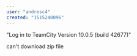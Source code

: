 ```yaml
---
user: "andresc4"
created: "1515240096"
---
```


"Log in to TeamCity
Version 10.0.5 (build 42677)"

can't download zip file 
